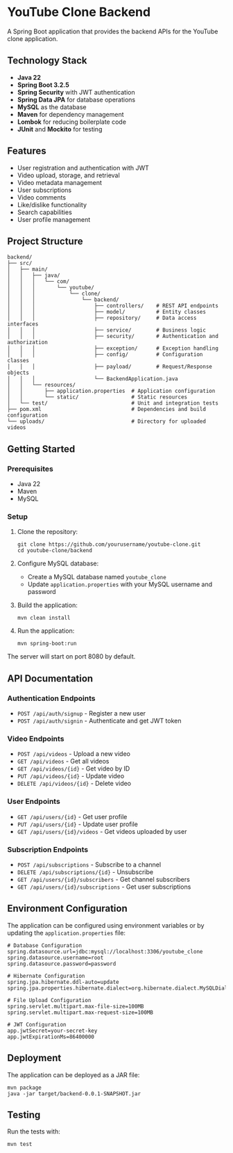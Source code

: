 # YouTube Clone Backend

A Spring Boot application that provides the backend APIs for the YouTube clone application.

## Technology Stack

- **Java 22**
- **Spring Boot 3.2.5**
- **Spring Security** with JWT authentication
- **Spring Data JPA** for database operations
- **MySQL** as the database
- **Maven** for dependency management
- **Lombok** for reducing boilerplate code
- **JUnit** and **Mockito** for testing

## Features

- User registration and authentication with JWT
- Video upload, storage, and retrieval
- Video metadata management
- User subscriptions
- Video comments
- Like/dislike functionality
- Search capabilities
- User profile management

## Project Structure

```
backend/
├── src/
│   ├── main/
│   │   ├── java/
│   │   │   └── com/
│   │   │       └── youtube/
│   │   │           └── clone/
│   │   │               └── backend/
│   │   │                   ├── controllers/    # REST API endpoints
│   │   │                   ├── model/          # Entity classes
│   │   │                   ├── repository/     # Data access interfaces
│   │   │                   ├── service/        # Business logic
│   │   │                   ├── security/       # Authentication and authorization
│   │   │                   ├── exception/      # Exception handling
│   │   │                   ├── config/         # Configuration classes
│   │   │                   ├── payload/        # Request/Response objects
│   │   │                   └── BackendApplication.java
│   │   └── resources/
│   │       ├── application.properties  # Application configuration
│   │       └── static/                 # Static resources
│   └── test/                           # Unit and integration tests
├── pom.xml                             # Dependencies and build configuration
└── uploads/                            # Directory for uploaded videos
```

## Getting Started

### Prerequisites

- Java 22
- Maven
- MySQL

### Setup

1. Clone the repository:
   ```
   git clone https://github.com/yourusername/youtube-clone.git
   cd youtube-clone/backend
   ```

2. Configure MySQL database:
   - Create a MySQL database named `youtube_clone`
   - Update `application.properties` with your MySQL username and password

3. Build the application:
   ```
   mvn clean install
   ```

4. Run the application:
   ```
   mvn spring-boot:run
   ```

The server will start on port 8080 by default.

## API Documentation

### Authentication Endpoints

- `POST /api/auth/signup` - Register a new user
- `POST /api/auth/signin` - Authenticate and get JWT token

### Video Endpoints

- `POST /api/videos` - Upload a new video
- `GET /api/videos` - Get all videos
- `GET /api/videos/{id}` - Get video by ID
- `PUT /api/videos/{id}` - Update video
- `DELETE /api/videos/{id}` - Delete video

### User Endpoints

- `GET /api/users/{id}` - Get user profile
- `PUT /api/users/{id}` - Update user profile
- `GET /api/users/{id}/videos` - Get videos uploaded by user

### Subscription Endpoints

- `POST /api/subscriptions` - Subscribe to a channel
- `DELETE /api/subscriptions/{id}` - Unsubscribe
- `GET /api/users/{id}/subscribers` - Get channel subscribers
- `GET /api/users/{id}/subscriptions` - Get user subscriptions

## Environment Configuration

The application can be configured using environment variables or by updating the `application.properties` file:

```
# Database Configuration
spring.datasource.url=jdbc:mysql://localhost:3306/youtube_clone
spring.datasource.username=root
spring.datasource.password=password

# Hibernate Configuration
spring.jpa.hibernate.ddl-auto=update
spring.jpa.properties.hibernate.dialect=org.hibernate.dialect.MySQLDialect

# File Upload Configuration
spring.servlet.multipart.max-file-size=100MB
spring.servlet.multipart.max-request-size=100MB

# JWT Configuration
app.jwtSecret=your-secret-key
app.jwtExpirationMs=86400000
```

## Deployment

The application can be deployed as a JAR file:

```
mvn package
java -jar target/backend-0.0.1-SNAPSHOT.jar
```

## Testing

Run the tests with:

```
mvn test
``` 